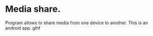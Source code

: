 # Media share.
Program allows to share media from one device to another.
This is an android app.
glhf
